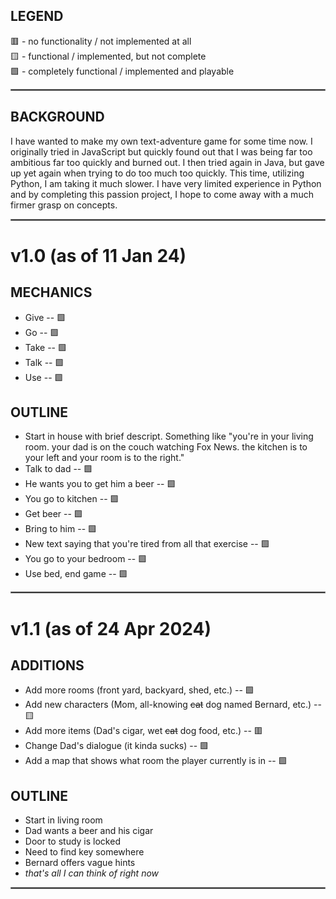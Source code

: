 ﻿## LEGEND
🟥 - no functionality / not implemented at all \
🟨 - functional / implemented, but not complete \
🟩 - completely functional / implemented and playable

<hr style="border:1px solid gray">

## BACKGROUND
I have wanted to make my own text-adventure game for some time now. I originally tried in JavaScript but quickly found out that I was being far too ambitious far too quickly and burned out. I then tried again in Java, but gave up yet again when trying to do too much too quickly. This time, utilizing Python, I am taking it much slower. I have very limited experience in Python and by completing this passion project, I hope to come away with a much firmer grasp on concepts.

<hr style="border:1px solid gray">

# v1.0 (as of 11 Jan 24)

## MECHANICS
* Give -- 🟩
* Go -- 🟩
* Take -- 🟩
* Talk -- 🟩
* Use -- 🟩

## OUTLINE
* Start in house with brief descript. Something like "you're in your living room. your dad is on the couch watching Fox News. the kitchen is to your left and your room is to the right."
* Talk to dad -- 🟩
* He wants you to get him a beer -- 🟩
* You go to kitchen -- 🟩
* Get beer -- 🟩
* Bring to him -- 🟩
* New text saying that you're tired from all that exercise -- 🟩
* You go to your bedroom -- 🟩
* Use bed, end game -- 🟩

<hr style="border:1px solid gray">

<h1>v1.1 (as of 24 Apr 2024)</h1>

## ADDITIONS
* Add more rooms (front yard, backyard, shed, etc.) -- 🟩
* Add new characters (Mom, all-knowing ~~cat~~ dog named Bernard, etc.) -- 🟨
* Add more items (Dad's cigar, wet ~~cat~~ dog food, etc.) -- 🟥
* Change Dad's dialogue (it kinda sucks) -- 🟩
* Add a map that shows what room the player currently is in -- 🟩

## OUTLINE
* Start in living room
* Dad wants a beer and his cigar
* Door to study is locked
* Need to find key somewhere
* Bernard offers vague hints
* _that's all I can think of right now_

<hr style="border:1px solid gray">